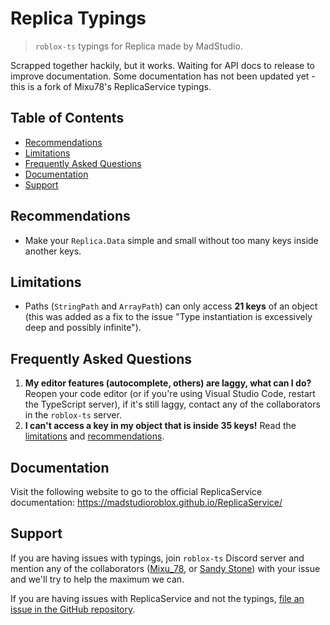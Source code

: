 # Replica Typings

> `roblox-ts` typings for Replica made by MadStudio.

Scrapped together hackily, but it works. Waiting for API docs to release to improve documentation. Some documentation has not been updated yet - this is a fork of Mixu78's ReplicaService typings.

## Table of Contents

- [Recommendations](#recommendations)
- [Limitations](#limitations)
- [Frequently Asked Questions](#frequently-asked-questions)
- [Documentation](#documentation)
- [Support](#support)

## Recommendations

- Make your `Replica.Data` simple and small without too many keys inside another keys.

## Limitations

- Paths (`StringPath` and `ArrayPath`) can only access **21 keys** of an object (this was added as a fix to the issue "Type instantiation is excessively deep and possibly infinite").

## Frequently Asked Questions

1. **My editor features (autocomplete, others) are laggy, what can I do?** Reopen your code editor (or if you're using Visual Studio Code, restart the TypeScript server), if it's still laggy, contact any of the collaborators in the `roblox-ts` server.
2. **I can't access a key in my object that is inside 35 keys!** Read the [limitations](#-limitations) and [recommendations](#-recommendations).

## Documentation

Visit the following website to go to the official ReplicaService documentation: https://madstudioroblox.github.io/ReplicaService/

## Support

If you are having issues with typings, join `roblox-ts` Discord server and mention any of the collaborators ([Mixu_78](https://discord.com/users/255257883250393091), or [Sandy Stone](https://discord.com/users/1018447375079063573)) with your issue and we'll try to help the maximum we can.

If you are having issues with ReplicaService and not the typings, [file an issue in the GitHub repository](https://github.com/MadStudioRoblox/ReplicaService/issues).
